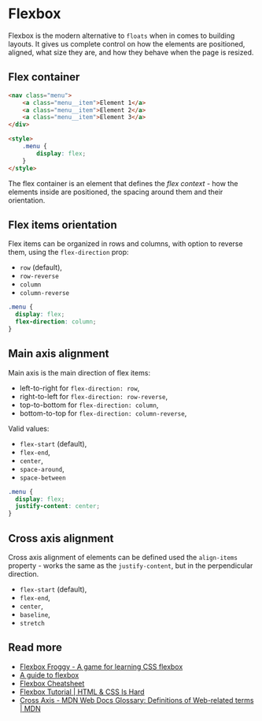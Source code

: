 # Flexbox

Flexbox is the modern alternative to `floats` when in comes to building layouts.
It gives us complete control on how the elements are positioned, aligned,
what size they are, and how they behave when the page is resized.

## Flex container

```html
<nav class="menu">
    <a class="menu__item">Element 1</a>
    <a class="menu__item">Element 2</a>
    <a class="menu__item">Element 3</a>
</div>

<style>
    .menu {
        display: flex;
    }
</style>
```

The flex container is an element that defines the *flex context* - how the elements inside are positioned, the spacing around them and their orientation.

## Flex items orientation

Flex items can be organized in rows and columns, with option to reverse them, using the `flex-direction` prop:

- `row` (default),
- `row-reverse`
- `column`
- `column-reverse`

```scss
.menu {
  display: flex;
  flex-direction: column;
}
```


## Main axis alignment

Main axis is the main direction of flex items:
- left-to-right for `flex-direction: row`,
- right-to-left for `flex-direction: row-reverse`,
- top-to-bottom for `flex-direction: column`,
- bottom-to-top for `flex-direction: column-reverse`,


Valid values:
- `flex-start` (default),
- `flex-end`,
- `center`,
- `space-around`,
- `space-between`


```scss
.menu {
  display: flex;
  justify-content: center;
}
```

[](codepen://maciej-kucharski/jQWPPz)

## Cross axis alignment

Cross axis alignment of elements can be defined used the `align-items` property -
works the same as the `justify-content`, but in the perpendicular direction.

- `flex-start` (default),
- `flex-end`,
- `center`,
- `baseline`,
- `stretch`

[](codepen://maciej-kucharski/MzKwbZ)

## Read more

- [Flexbox Froggy - A game for learning CSS flexbox](https://flexboxfroggy.com/)
- [A guide to flexbox](https://css-tricks.com/snippets/css/a-guide-to-flexbox/)
- [Flexbox Cheatsheet](https://yoksel.github.io/flex-cheatsheet/)
- [Flexbox Tutorial | HTML & CSS Is Hard](https://internetingishard.com/html-and-css/flexbox/)
- [Cross Axis - MDN Web Docs Glossary: Definitions of Web-related terms | MDN](https://developer.mozilla.org/en-US/docs/Glossary/Cross_Axis)
